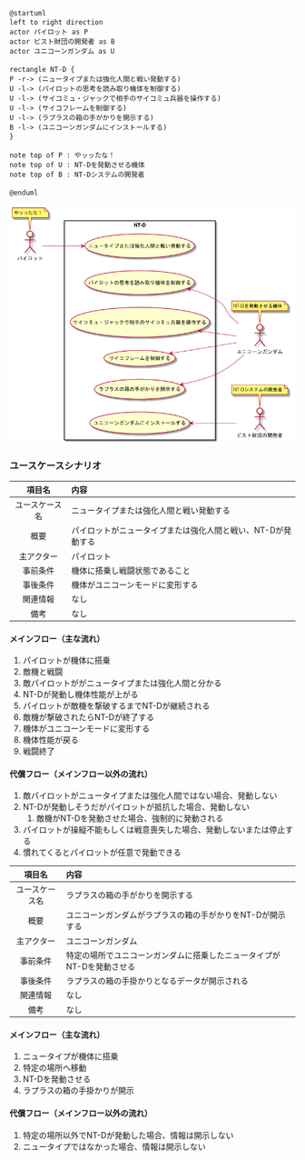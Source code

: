~~~puml
@startuml
left to right direction
actor パイロット as P
actor ビスト財団の開発者 as B
actor ユニコーンガンダム as U

rectangle NT-D {
P -r-> (ニュータイプまたは強化人間と戦い発動する)
U -l-> (パイロットの思考を読み取り機体を制御する)
U -l-> (サイコミュ・ジャックで相手のサイコミュ兵器を操作する)
U -l-> (サイコフレームを制御する)
U -l-> (ラプラスの箱の手がかりを開示する)
B -l-> (ユニコーンガンダムにインストールする)
}

note top of P : やッッたな！
note top of U : NT-Dを発動させる機体
note top of B : NT-Dシステムの開発者

@enduml
~~~
![NT-Dのユースケース図](../../../.img/Design/NT-Dのユースケース図.png)

### ユースケースシナリオ
|     項目名     | 内容                                                         |
| :------------: | :----------------------------------------------------------- |
| ユースケース名 | ニュータイプまたは強化人間と戦い発動する                     |
|      概要      | パイロットがニュータイプまたは強化人間と戦い、NT-Dが発動する |
|   主アクター   | パイロット                                                   |
|    事前条件    | 機体に搭乗し戦闘状態であること                               |
|    事後条件    | 機体がユニコーンモードに変形する                             |
|    関連情報    | なし                                                         |
|      備考      | なし                                                         |

#### メインフロー（主な流れ）
1. パイロットが機体に搭乗
2. 敵機と戦闘
3. 敵パイロットががニュータイプまたは強化人間と分かる
4. NT-Dが発動し機体性能が上がる
5. パイロットが敵機を撃破するまでNT-Dが継続される
6. 敵機が撃破されたらNT-Dが終了する
7. 機体がユニコーンモードに変形する
8. 機体性能が戻る
9. 戦闘終了

#### 代償フロー（メインフロー以外の流れ）
1. 敵パイロットがニュータイプまたは強化人間ではない場合、発動しない
2. NT-Dが発動しそうだがパイロットが抵抗した場合、発動しない
   1. 敵機がNT-Dを発動させた場合、強制的に発動される
3. パイロットが操縦不能もしくは戦意喪失した場合、発動しないまたは停止する
4. 慣れてくるとパイロットが任意で発動できる

|     項目名     | 内容                                                                   |
| :------------: | :--------------------------------------------------------------------- |
| ユースケース名 | ラプラスの箱の手がかりを開示する                                       |
|      概要      | ユニコーンガンダムがラプラスの箱の手がかりをNT-Dが開示する             |
|   主アクター   | ユニコーンガンダム                                                     |
|    事前条件    | 特定の場所でユニコーンガンダムに搭乗したニュータイプがNT-Dを発動させる |
|    事後条件    | ラプラスの箱の手掛かりとなるデータが開示される                         |
|    関連情報    | なし                                                                   |
|      備考      | なし                                                                   |

#### メインフロー（主な流れ）
1. ニュータイプが機体に搭乗
2. 特定の場所へ移動
3. NT-Dを発動させる
4. ラプラスの箱の手掛かりが開示

#### 代償フロー（メインフロー以外の流れ）
1. 特定の場所以外でNT-Dが発動した場合、情報は開示しない
2. ニュータイプではなかった場合、情報は開示しない
